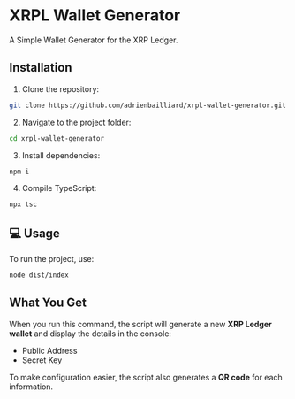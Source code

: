 # XRPL Wallet Generator

A Simple Wallet Generator for the XRP Ledger.

## Installation

1. Clone the repository:
```sh
git clone https://github.com/adrienbailliard/xrpl-wallet-generator.git
```

2. Navigate to the project folder:
```sh
cd xrpl-wallet-generator
```

3. Install dependencies:
```sh
npm i
```

4. Compile TypeScript:
```sh
npx tsc
```

## 💻 Usage

To run the project, use:
```sh
node dist/index
```

## What You Get

When you run this command, the script will generate a new **XRP Ledger wallet** and display the details in the console: 
+ Public Address
+ Secret Key  

To make configuration easier, the script also generates a **QR code** for each information.
